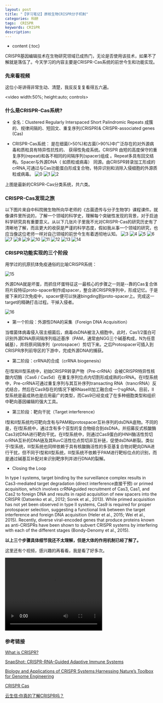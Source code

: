 ```yaml
---
layout: post
title: "【学习笔记】原核生物CRISPR分子机制"
categories: 科研
tags:  CRISPR 
keywords: CRISPR
description: 
---
```


* content
{:toc}


CRISPR基因编辑技术在生物研究领域已成热门，无论是否使用该技术，如果不了解就是落伍了。今天学习的内容主要是CRISPR-Cas系统的前世今生和功能实现。





### 先来看视频

这位小哥讲得非常生动、清楚，我反反复复看得五六遍。

<video width:50%; height:auto; controls>
   	<source src="http://o7zaxp1i2.bkt.clouddn.com/What%20is%20CRISPR.mp4" type="video/mp4">
   </video>

### 什么是CRISPR-Cas系统?

- 全名：Clustered Regularly Interspaced Short Palindromic Repeats 成簇的、规律间隔的、短回文、重复序列(CRISPR)& CRISPR-associated genes (Cas)

- CRISPR-Cas系统： 是在细菌(>50%)和古菌(>90%)中广泛存在的对外源病毒和质粒具有特异性抗性的、 获得性免疫系统。CRISPR 由短的高度保守的重复序列(repeat)和各不相同的间隔序列(spacer)组成 。Repeat多具有回文结构。Spacer与外源DNA（ 如质粒或病毒） 同源。由CRISPR转录加工形成的crRNA,可通过与Cas功能蛋白形成复合物，特异识别和消除入侵细胞的外源质粒或病毒。 
![0](http://o7zaxp1i2.bkt.clouddn.com/d99e2932-9dd5-4f67-b08f-8346f4fbe1f3.png)
![1](http://o7zaxp1i2.bkt.clouddn.com/32cad66d-d001-4965-a357-a838ea20df84.jpg)
![2](http://o7zaxp1i2.bkt.clouddn.com/8a29c491-89a4-4198-9b9a-7e50196703c8.jpg)


上图是最新的CRSPR-Cas分类系统，共六类。

### CRISPR-Cas发现之旅

以下图片来自中科院微生物所向华老师的《古菌遗传与分子生物学》课程课件。就像课件里所说的，了解一个领域的科学史，理解每个突破性发现的背景，对于启迪科学研究具有重要意义。从以下几张片子里我不光对CRISPR-Cas的研究历史有了清晰地了解，而且更大的收获是严谨的科学态度，假如我从事一个领域的研究，也应当像这位老师一样对自己领域的前世今生有着透彻地认知。
![3](http://o7zaxp1i2.bkt.clouddn.com/5a7ee53d-8e38-4a7d-bf13-af8b1f730e3a.jpg)
![4](http://o7zaxp1i2.bkt.clouddn.com/0009.jpg)
![5](http://o7zaxp1i2.bkt.clouddn.com/0011.jpg)
![6](http://o7zaxp1i2.bkt.clouddn.com/0012.jpg)
![7](http://o7zaxp1i2.bkt.clouddn.com/0013.jpg)
![8](http://o7zaxp1i2.bkt.clouddn.com/0014.jpg)
![9](http://o7zaxp1i2.bkt.clouddn.com/0015.jpg)
![10](http://o7zaxp1i2.bkt.clouddn.com/0016.jpg)
![11](http://o7zaxp1i2.bkt.clouddn.com/0017.jpg)
![12](http://o7zaxp1i2.bkt.clouddn.com/0018.jpg)
![13](http://o7zaxp1i2.bkt.clouddn.com/0019.jpg)
![14](http://o7zaxp1i2.bkt.clouddn.com/0020.jpg)







### CRISPR功能实现的三个阶段

用学过的抗原抗体免疫通俗的比喻CRISPR系统：

![15](http://o7zaxp1i2.bkt.clouddn.com/6a3c8fd5-92e7-4c8a-be6d-352ff54926f6.jpg)

外源DNA就是坏蛋，而抓住坏蛋特征这一最核心的步骤之一则是--靠的Cas复合体将片段特征proto-spacer制作成spacer，整合进CRISPR序列中，形成记忆。于是接下来的2次免疫中，spacer便可以快速bingding到proto-spacer上。完成这一target的精确打击过程。干掉入侵者。

![16](http://o7zaxp1i2.bkt.clouddn.com/7c1c4209-9463-4781-ace4-204be2a94188.jpg)

- 第一个阶段：外源性DNA的采集（Foreign DNA Acquisition）

 当噬菌体病毒侵入宿主细菌后，病毒dsDNA被注入细胞中。此时，Cas1/2蛋白可识别外源DNA原间隔序列临近基序（PAM，通常由NGG三个碱基构成，N为任意碱基），并将原间隔序列（protospacer）剪切下来。之后Protospacer可插入到CRISPR序列前导区的下游中，完成外源DNA的捕获。

- 第二阶段：crRNA的合成（crRNA biogenesis）

 在I型和III型系统中，初始CRISPR转录产物（Pre-crRNA）会被CRISPR特异性核酸内切酶（Cas6 / Cas5d）在重复序列位点内切割形成成熟的crRNA。在II型系统中，Pre-crRNA可通过重复序列与其互补序列transacting RNA（trancrRNA）反式结合，然后在Cas9存在的情况下被RNaseIII加工融合成一个sgRNA。目前，II型系统是最成熟也是应用最广的类型，而Cas9已经变成了在多种细胞类型和组织中靶向基因编辑的强大工具。

- 第三阶段：靶向干扰（Target interference）

 I型和II型系统均可靶向含有与PAM和protospacer互补序列的dsDNA底物。不同的是，在I型系统中，通过含有多个亚型的复合物结合到dsDNA，并招募反式核酸酶Cas3对DNA进行靶向干扰。在II型系统中，则通过Cas9蛋白的HNH酶活性剪切crRNA互补的DNA链及其RuvC活性位点剪切非互补链，促使dsDNA断裂。类似于I型系统，III型系统也同样依赖于具有核酸酶活性的多亚基复合物对靶向DNA进行干扰，但不同于I型和II型系统，III型系统不依赖于PAM进行靶标位点的识别，而是通过碱基互补配对来识别靶序列并进行DNA的裂解。

- Closing the Loop

In type I systems, target binding by the surveillance complex results in Cas3-mediated target degradation (direct interference直接干预) or primed acquisition, which involves crRNAguided recruitment of Cas3, Cas1, and Cas2 to foreign DNA and results in rapid acquisition of new spacers into the CRISPR (Datsenko et al., 2012; Sorek et al., 2013). While primed acquisition has not yet been observed in type II systems, Cas9 is required for proper protospacer selection, suggesting a functional link between the target interference and foreign DNA acquisition (Heler et al., 2015; Wei et al., 2015). Recently, diverse viral-encoded genes that produce proteins known as anti-CRISPRs have been shown to subvert CRISPR systems by interfering with each of the different stages (Bondy-Denomy et al., 2015).

**以上三个步骤具体细节我还不太理解，但是大体的作用机制已经了解了。**

这里还有个视频，感兴趣的再看看，我是看了好多次。

<video  width="320" height="240" controls>
   	<source src="http://o7zaxp1i2.bkt.clouddn.com/Genome%20Editing%20with%20CRISPR-Cas9.mp4" type="video/mp4">
   </video>

### 参考链接

[What is CRISPR?](https://www.youtube.com/watch?v=MnYppmstxIs)

[SnapShot: CRISPR-RNA-Guided Adaptive Immune Systems](http://www.cell.com/cell/pdf/S0092-8674(15)01131-9.pdf)

[Biology and Applications of CRISPR Systems:Harnessing Nature’s Toolbox for Genome Engineering](http://www.cell.com/cell/pdf/S0092-8674(15)01699-2.pdf)

[CRISPR Cas](https://felixfan.gitbooks.io/pm/content/chapter%2015.html)

[云生信:你真的了解CRISPR吗？](http://mp.weixin.qq.com/s?__biz=MzAwNjE0MDY3MQ==&mid=2650694339&idx=1&sn=ba4c655993fd01954be56c091203fa68&chksm=831b2553b46cac4546ca1781d2a0c0c0fcc129b2c3b7ef93ef62bd1672e980a8da6a62545585&mpshare=1&scene=23&srcid=1203BowYfom0iNREqefhOQRa#rd)

